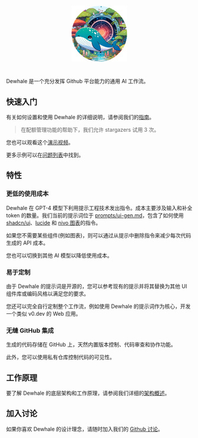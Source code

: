 <p align="center">
  <img width="150px" height="150px" src="./preview-ui/public/logo.png">
</p>

# 

Dewhale 是一个充分发挥 Github 平台能力的通用 AI 工作流。

## 快速入门

有关如何设置和使用 Dewhale 的详细说明，请参阅我们的[指南](./docs/quick-start.zh_CN.md)。

> 在配额管理功能的帮助下，我们允许 stargazers 试用 3 次。

您也可以观看这个[演示视频](http://www.youtube.com/watch?v=J4LAOBRcu2c)。

更多示例可以在[问题列表](https://github.com/Yuyz0112/dewhale/issues?q=is%3Aissue+label%3Aui-gen%2Cvue-ui-gen)中找到。

## 特性

### 更低的使用成本

Dewhale 在 GPT-4 模型下利用提示工程技术发出指令。成本主要涉及输入和补全 token 的数量。我们当前的提示词位于 [prompts/ui-gen.md](./prompts/ui-gen.md)，包含了如何使用 [shadcn/ui](https://ui.shadcn.com/)、[lucide](https://lucide.dev/) 和 [nivo 图表](https://nivo.rocks/)的指令。

如果您不需要某些组件(例如图表)，则可以通过从提示中删除指令来减少每次代码生成的 API 成本。

您也可以切换到其他 AI 模型以降低使用成本。

### 易于定制

由于 Dewhale 的提示词是开源的，您可以参考现有的提示并将其替换为其他 UI 组件库或编码风格以满足您的要求。

您还可以完全自行定制整个工作流，例如使用 Dewhale 的提示词作为核心，开发一个类似 v0.dev 的 Web 应用。

### 无缝 GitHub 集成

生成的代码存储在 GitHub 上，天然内置版本控制、代码审查和协作功能。

此外，您可以使用私有仓库控制代码的可见性。

## 工作原理

要了解 Dewhale 的底层架构和工作原理，请参阅我们详细的[架构概述](./docs/architecture.zh_CN.md)。

## 加入讨论

如果你喜欢 Dewhale 的设计理念，请随时加入我们的 [Github 讨论](https://github.com/Yuyz0112/dewhale/discussions)。
